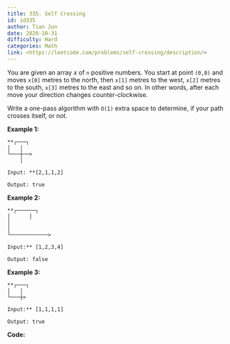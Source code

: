 ```yaml
---
title: 335. Self Crossing
id: id335
author: Tian Jun
date: 2020-10-31
difficulty: Hard
categories: Math
link: <https://leetcode.com/problems/self-crossing/description/>
---
```


You are given an array _x_ of `n` positive numbers. You start at point `(0,0)`
and moves `x[0]` metres to the north, then `x[1]` metres to the west, `x[2]`
metres to the south, `x[3]` metres to the east and so on. In other words,
after each move your direction changes counter-clockwise.

Write a one-pass algorithm with `O(1)` extra space to determine, if your path
crosses itself, or not.



**Example 1:**
            **┌───┐    │   │    └───┼──>        │        Input: **[2,1,1,2]    
	Output: true    

**Example 2:**
            **┌──────┐    │      │    │    │    └────────────>        Input:** [1,2,3,4]    
	Output: false     

**Example 3:**
            **┌───┐    │   │    └───┼>        Input:** [1,1,1,1]    
	Output: true     


**Code:**
